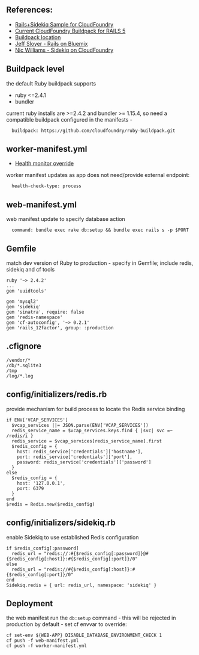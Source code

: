 ## References: ##
- [Rails+Sidekiq Sample for CloudFoundry](https://docs.cloudfoundry.org/buildpacks/ruby/ruby-tips.html#rake)
- [Current CloudFoundry Buildpack for RAILS 5](https://docs.cloudfoundry.org/buildpacks/ruby/index.html)
- [Buildpack location](https://github.com/cloudfoundry/ruby-buildpack)
- [Jeff Sloyer - Rails on Bluemix]( https://www.ibm.com/blogs/bluemix/2015/03/tips-migrating-ruby-rails-applications-bluemix/)
- [Nic Williams - Sidekiq on CloudFoundry](http://www.starkandwayne.com/blog/run-sidekiq-on-cloud-foundry/)


## Buildpack level ##
the default Ruby buildpack supports
- ruby <=2.4.1
- bundler

current ruby installs are >=2.4.2 and bundler >= 1.15.4, so need a compatible buildpack configured in the manifests -
```
  buildpack: https://github.com/cloudfoundry/ruby-buildpack.git
```

## worker-manifest.yml ##
- [Health monitor override](https://docs.cloudfoundry.org/devguide/deploy-apps/manifest.html)

worker manifest updates as app does not need/provide external endpoint:
```
  health-check-type: process
```

## web-manifest.yml ##
web manifest update to specify database action
```
  command: bundle exec rake db:setup && bundle exec rails s -p $PORT
```

## Gemfile ##

match dev version of Ruby to production - specify in Gemfile; include redis, sidekiq and cf tools
```
ruby '~> 2.4.2'
...
gem 'uuidtools'

gem 'mysql2'
gem 'sidekiq'
gem 'sinatra', require: false
gem 'redis-namespace'
gem 'cf-autoconfig', '~> 0.2.1'
gem 'rails_12factor', group: :production
```

## .cfignore ##
```
/vendor/*
/db/*.sqlite3
/tmp
/log/*.log
```

## config/initializers/redis.rb ##
provide mechanism for build process to locate the Redis service binding
```
if ENV['VCAP_SERVICES']
  $vcap_services ||= JSON.parse(ENV['VCAP_SERVICES'])
  redis_service_name = $vcap_services.keys.find { |svc| svc =~ /redis/i }
  redis_service = $vcap_services[redis_service_name].first
  $redis_config = {
    host: redis_service['credentials']['hostname'],
    port: redis_service['credentials']['port'],
    password: redis_service['credentials']['password']
  }
else
  $redis_config = {
    host: '127.0.0.1',
    port: 6379
  }
end
$redis = Redis.new($redis_config)
```

## config/initializers/sidekiq.rb ##
enable Sidekiq to use established Redis configuration
```
if $redis_config[:password]
  redis_url = "redis://:#{$redis_config[:password]}@#{$redis_config[:host]}:#{$redis_config[:port]}/0"
else
  redis_url = "redis://#{$redis_config[:host]}:#{$redis_config[:port]}/0"
end
Sidekiq.redis = { url: redis_url, namespace: 'sidekiq' }
```
## Deployment ##
the web manifest run the `db:setup` command - this will be rejected in production by default - set cf envvar to override:
```
cf set-env ${WEB-APP} DISABLE_DATABASE_ENVIRONMENT_CHECK 1
cf push -f web-manifest.yml
cf push -f worker-manifest.yml
```
